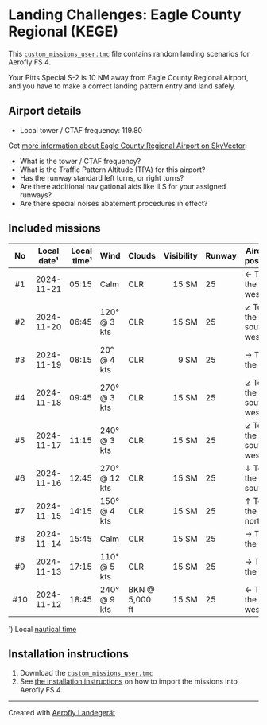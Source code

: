 # Landing Challenges: Eagle County Regional (KEGE)

This [`custom_missions_user.tmc`](missions/custom_missions_user.tmc) file contains random landing scenarios for Aerofly FS 4.

Your Pitts Special S-2 is 10 NM away from Eagle County Regional Airport, and you have to make a correct landing pattern entry and land safely.

## Airport details

- Local tower / CTAF frequency: 119.80

Get [more information about Eagle County Regional Airport on SkyVector](https://skyvector.com/airport/KEGE):

- What is the tower / CTAF frequency?
- What is the Traffic Pattern Altitude (TPA) for this airport?
- Has the runway standard left turns, or right turns?
- Are there additional navigational aids like ILS for your assigned runways?
- Are there special noises abatement procedures in effect?

## Included missions

| No  | Local date¹ | Local time¹ | Wind          | Clouds         | Visibility | Runway | Aircraft position    |
| :-: | ----------- | ----------: | ------------- | -------------- | ---------: | ------ | -------------------- |
| #1  | 2024-11-21  |       05:15 | Calm          | CLR            |      15 SM | 25     | ← To the west        |
| #2  | 2024-11-20  |       06:45 | 120° @ 3 kts  | CLR            |      15 SM | 25     | ↙ To the south-west |
| #3  | 2024-11-19  |       08:15 | 20° @ 4 kts   | CLR            |       9 SM | 25     | → To the east        |
| #4  | 2024-11-18  |       09:45 | 270° @ 3 kts  | CLR            |      15 SM | 25     | ↙ To the south-west |
| #5  | 2024-11-17  |       11:15 | 240° @ 3 kts  | CLR            |      15 SM | 25     | ↙ To the south-west |
| #6  | 2024-11-16  |       12:45 | 270° @ 12 kts | CLR            |      15 SM | 25     | ↓ To the south       |
| #7  | 2024-11-15  |       14:15 | 150° @ 4 kts  | CLR            |      15 SM | 25     | ↑ To the north       |
| #8  | 2024-11-14  |       15:45 | Calm          | CLR            |      15 SM | 25     | → To the east        |
| #9  | 2024-11-13  |       17:15 | 110° @ 5 kts  | CLR            |      15 SM | 25     | → To the east        |
| #10 | 2024-11-12  |       18:45 | 240° @ 9 kts  | BKN @ 5,000 ft |      15 SM | 25     | ← To the west        |

¹) Local [nautical time](https://en.wikipedia.org/wiki/Nautical_time)

## Installation instructions

1. Download the [`custom_missions_user.tmc`](missions/custom_missions_user.tmc)
2. See [the installation instructions](https://fboes.github.io/aerofly-missions/docs/generic-installation.html) on how to import the missions into Aerofly FS 4.

---

Created with [Aerofly Landegerät](https://github.com/fboes/aerofly-patterns)
